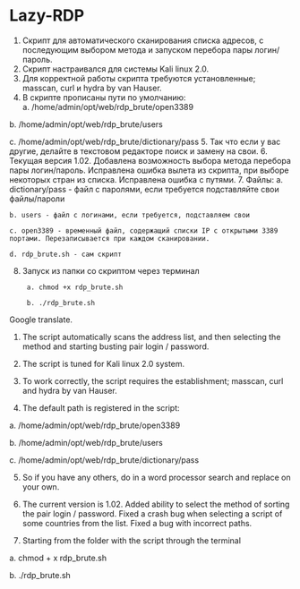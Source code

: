 # Lazy-RDP
1. Скрипт для автоматического сканирования списка адресов, с последующим выбором метода и запуском перебора пары логин/пароль.
2. Скрипт  настраивался для системы Kali linux 2.0. 
3. Для корректной работы скрипта требуются установленные; masscan, curl и hydra by van Hauser. 
4. В скрипте прописаны пути по умолчанию:                                                                                   
  а. /home/admin/opt/web/rdp_brute/open3389 

  b. /home/admin/opt/web/rdp_brute/users
  
  с. /home/admin/opt/web/rdp_brute/dictionary/pass 
5. Так что если у вас другие, делайте в текстовом редакторе поиск и замену на свои.
6. Текущая версия 1.02. Добавлена возможность выбора метода перебора пары логин/пароль. Исправлена ошибка вылета из скрипта, при выборе некоторых стран из списка. Исправлена ошибка с путями.
7. Файлы:
	a. dictionary/pass - файл с паролями, если требуется подставляйте свои файлы/пароли

	b. users - файл с логинами, если требуется, подставляем свои

	с. open3389 - временный файл, содержащий списки IP с открытыми 3389 портами. Перезаписывается при каждом сканировании.

	d. rdp_brute.sh - сам скрипт 
	
8. Запуск из папки со скриптом через терминал
  
        a. chmod +x rdp_brute.sh

        b. ./rdp_brute.sh


Google translate.

1. The script automatically scans the address list, and then selecting the method and starting busting pair login / password.

2. The script is tuned for Kali linux 2.0 system.

3. To work correctly, the script requires the establishment; masscan, curl and hydra by van Hauser.

4. The default path is registered in the script:

  a. /home/admin/opt/web/rdp_brute/open3389

  b. /home/admin/opt/web/rdp_brute/users

  c. /home/admin/opt/web/rdp_brute/dictionary/pass

5. So if you have any others, do in a word processor search and replace on your own.

6. The current version is 1.02. Added ability to select the method of sorting the pair login / password. Fixed a crash bug when selecting a script of some countries from the list. Fixed a bug with incorrect paths.

7. Starting from the folder with the script through the terminal  

  a. chmod + x rdp_brute.sh

  b. ./rdp_brute.sh
